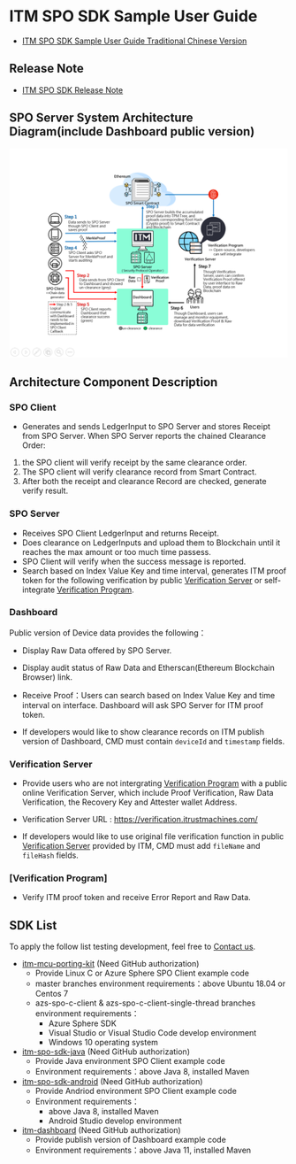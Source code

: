 # ITM SPO SDK Sample User Guide

- [ITM SPO SDK Sample User Guide Traditional Chinese Version](./README_zh.md)

## Release Note

- [ITM SPO SDK Release Note](./doc/ReleaseNote.md)

## SPO Server System Architecture Diagram(include Dashboard public version)

![SPO Server System Architecture Diagram](./doc/SPO-Server-System-Architecture-Diagram_en.png)

## Architecture Component Description

### SPO Client

- Generates and sends LedgerInput to SPO Server and stores Receipt from SPO Server.
When SPO Server reports the chained Clearance Order:
1. the SPO client will verify receipt by the same clearance order. 
2. The SPO client will verify clearance record from Smart Contract. 
3. After both the receipt and clearance Record are checked, generate verify result.

### SPO Server

- Receives SPO Client LedgerInput and returns Receipt.
- Does clearance on LedgerInputs and upload them to Blockchain until it reaches the max amount or too much time passess. 
- SPO Client will verify when the success message is reported.
- Search based on Index Value Key and time interval, generates ITM proof token for the following verification by public [Verification Server](https://verification.itrustmachines.com/) or self-integrate [Verification Program](https://github.com/itrustmachines/spo-verification-program).

### Dashboard

Public version of Device data provides the following：

- Display Raw Data offered by SPO Server.
- Display audit status of Raw Data and Etherscan(Ethereum Blockchain Browser) link.
- Receive Proof：Users can search based on Index Value Key and time interval on interface. Dashboard will ask SPO Server for ITM proof token.

- If developers would like to show clearance records on ITM publish version of Dashboard, CMD must contain `deviceId` and `timestamp` fields.

### Verification Server

- Provide users who are not intergrating [Verification Program](https://github.com/itrustmachines/spo-verification-program) with a public online Verification Server, which include Proof Verification, Raw Data Verification, the Recovery Key and Attester wallet Address.
- Verification Server URL : https://verification.itrustmachines.com/

- If developers would like to use original file verification function in public [Verification Server](https://verification.itrustmachines.com/) provided by ITM, CMD must add `fileName` and `fileHash` fields.

### [Verification Program]

- Verify ITM proof token and receive Error Report and Raw Data.

## SDK List

To apply the follow list testing development, feel free to [Contact us](https://itrustmachines.com/).

- [itm-mcu-porting-kit](https://github.com/itrustmachines/itm-mcu-porting-kit) (Need GitHub authorization)
  - Provide Linux C or Azure Sphere SPO Client example code
  - master branches environment requirements：above Ubuntu 18.04 or Centos 7
  - azs-spo-c-client & azs-spo-c-client-single-thread branches environment requirements：
    - Azure Sphere SDK
    - Visual Studio or Visual Studio Code develop environment
    - Windows 10 operating system
- [itm-spo-sdk-java](https://github.com/itrustmachines/itm-spo-sdk-java) (Need GitHub authorization)
  - Provide Java environment SPO Client example code
  - Environment requirements：above Java 8, installed Maven
- [itm-spo-sdk-android](https://github.com/itrustmachines/itm-spo-sdk-android) (Need GitHub authorization)
  - Provide Andriod environment SPO Client example code
  - Environment requirements：
    - above Java 8, installed Maven
    - Android Studio develop environment
- [itm-dashboard](https://github.com/itrustmachines/itm-dashboard) (Need GitHub authorization)
  - Provide publish version of Dashboard example code
  - Environment requirements：above Java 11, installed Maven
